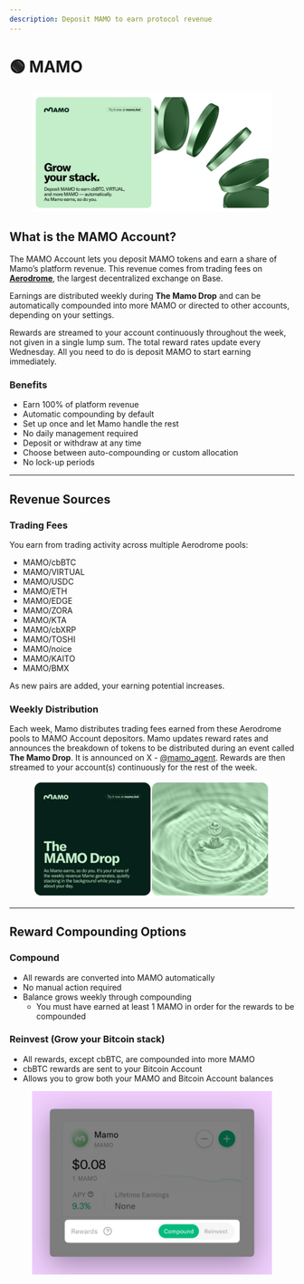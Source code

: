 ```yaml
---
description: Deposit MAMO to earn protocol revenue
---
```


# 🟢 MAMO

<figure><img src="../.gitbook/assets/1920x950 (2).png" alt=""><figcaption></figcaption></figure>

## What is the MAMO Account?

The MAMO Account lets you deposit MAMO tokens and earn a share of Mamo’s platform revenue. This revenue comes from trading fees on [**Aerodrome**](https://aerodrome.finance/), the largest decentralized exchange on Base.

Earnings are distributed weekly during **The Mamo Drop** and can be automatically compounded into more MAMO or directed to other accounts, depending on your settings.

Rewards are streamed to your account continuously throughout the week, not given in a single lump sum. The total reward rates update every Wednesday. All you need to do is deposit MAMO to start earning immediately.

### Benefits

* Earn 100% of platform revenue
* Automatic compounding by default
* Set up once and let Mamo handle the rest
* No daily management required
* Deposit or withdraw at any time
* Choose between auto-compounding or custom allocation
* No lock-up periods



***

## Revenue Sources

### Trading Fees

You earn from trading activity across multiple Aerodrome pools:

* MAMO/cbBTC
* MAMO/VIRTUAL
* MAMO/USDC
* MAMO/ETH
* MAMO/EDGE
* MAMO/ZORA
* MAMO/KTA
* MAMO/cbXRP
* MAMO/TOSHI
* MAMO/noice
* MAMO/KAITO
* MAMO/BMX

As new pairs are added, your earning potential increases.

### Weekly Distribution

Each week, Mamo distributes trading fees earned from these Aerodrome pools to MAMO Account depositors. Mamo updates reward rates and announces the breakdown of tokens to be distributed during an event called **The Mamo Drop**. It is announced on X - [@mamo\_agent](https://x.com/mamo_agent). Rewards are then streamed to your account(s) continuously for the rest of the week.

<figure><img src="../.gitbook/assets/image (1).png" alt=""><figcaption></figcaption></figure>



***

## Reward Compounding Options

### Compound

* All rewards are converted into MAMO automatically
* No manual action required
* Balance grows weekly through compounding
  * You must have earned at least 1 MAMO in order for the rewards to be compounded

### Reinvest (Grow your Bitcoin stack)

* All rewards, except cbBTC, are compounded into more MAMO
* cbBTC rewards are sent to your Bitcoin Account
* Allows you to grow both your MAMO and Bitcoin Account balances

<figure><img src="../.gitbook/assets/image.png" alt=""><figcaption></figcaption></figure>
